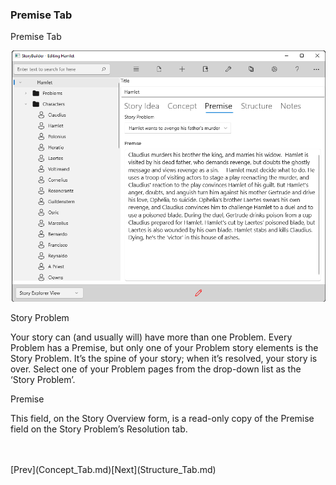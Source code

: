 ### Premise Tab ###
Premise Tab <br/>

![](Overview-Premise.png)


Story Problem <br/>

Your story can (and usually will) have more than one Problem. Every Problem has a Premise, but only one of your Problem story elements is the Story Problem. It’s the spine of your story; when it’s resolved, your story is over. Select one of your  Problem pages from the drop-down list as the ‘Story Problem’. <br/>

Premise <br/>

This field, on the Story Overview form, is a read-only copy of the Premise field on the Story Problem’s Resolution tab.  <br/>


 <br/>
 <br/>
[Prev](Concept_Tab.md)[Next](Structure_Tab.md) <br/>
